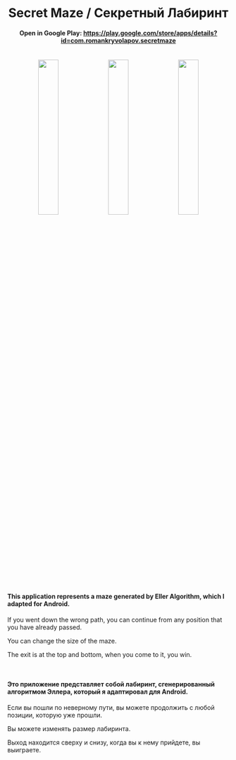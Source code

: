 <div align="center"><h1>Secret Maze / Секретный Лабиринт</h1></div>
<div align="center"><h4>Open in Google Play: <a href="https://play.google.com/store/apps/details?id=com.romankryvolapov.secretmaze" target="_blank">https://play.google.com/store/apps/details?id=com.romankryvolapov.secretmaze</a></h4></div>
<br>
<div align="center">
<img src="https://raw.githubusercontent.com/RomanKryvolapov/Java-and-Android/master/game%20Labyrinth%20-%202017%20-%20Android/Screenshot_1.png" width="30%" />&nbsp;&nbsp;<img src="https://raw.githubusercontent.com/RomanKryvolapov/Java-and-Android/master/game%20Labyrinth%20-%202017%20-%20Android/Screenshot_2.png" width="30%" />&nbsp;&nbsp;<img src="https://raw.githubusercontent.com/RomanKryvolapov/Java-and-Android/master/game%20Labyrinth%20-%202017%20-%20Android/Screenshot_3.png" width="30%" /></div>
<br>

<h4>This application represents a maze generated by Eller Algorithm, which I adapted for Android.</h4>
<p>If you went down the wrong path, you can continue from any position that you have already passed.</p>
<p>You can change the size of the maze.</p>
<p>The exit is at the top and bottom, when you come to it, you win.</p>
<br>
<h4>Это приложение представляет собой лабиринт, сгенерированный алгоритмом Эллера, который я адаптировал для Android.</h4>
<p>Если вы пошли по неверному пути, вы можете продолжить с любой позиции, которую уже прошли.</p>
<p>Вы можете изменять размер лабиринта.</p>
<p>Выход находится сверху и снизу, когда вы к нему прийдете, вы выиграете.</p>